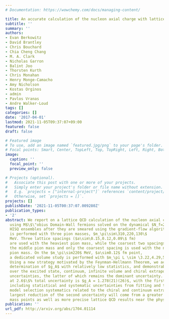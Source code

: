 ```yaml
---
# Documentation: https://wowchemy.com/docs/managing-content/

title: An accurate calculation of the nucleon axial charge with lattice QCD
subtitle: ''
summary: ''
authors:
- Evan Berkowitz
- David Brantley
- Chris Bouchard
- Chia Cheng Chang
- M. A. Clark
- Nicholas Garron
- Balint Joo
- Thorsten Kurth
- Chris Monahan
- Henry Monge-Camacho
- Amy Nicholson
- Kostas Orginos
- admin
- Pavlos Vranas
- Andre Walker-Loud
tags: []
categories: []
date: '2017-04-01'
lastmod: 2021-11-05T09:37:07+09:00
featured: false
draft: false

# Featured image
# To use, add an image named `featured.jpg/png` to your page's folder.
# Focal points: Smart, Center, TopLeft, Top, TopRight, Left, Right, BottomLeft, Bottom, BottomRight.
image:
  caption: ''
  focal_point: ''
  preview_only: false

# Projects (optional).
#   Associate this post with one or more of your projects.
#   Simply enter your project's folder or file name without extension.
#   E.g. `projects = ["internal-project"]` references `content/project/deep-learning/index.md`.
#   Otherwise, set `projects = []`.
projects: []
publishDate: '2021-11-05T00:37:07.009280Z'
publication_types:
- '2'
abstract: We report on a lattice QCD calculation of the nucleon axial charge, $g_A$,
  using M$\$\"obius Domain-Wall fermions solved on the dynamical $N_f=2+1+1$
  HISQ ensembles after they are smeared using the gradient-flow algorithm. The calculation
  is performed with three pion masses, $m_\pi\sim\310,220,130\$
  MeV. Three lattice spacings ($a\sim\0.15,0.12,0.09\$ fm)
  are used with the heaviest pion mass, while the coarsest two spacings are used on
  the middle pion mass and only the coarsest spacing is used with the near physical
  pion mass. On the $m_\pi\sim220$ MeV, $a\sim0.12$ fm point,
  a dedicated volume study is performed with $m_\pi L \sim \3.22,4.29,5.36\$.
  Using a new strategy motivated by the Feynman-Hellmann Theorem, we achieve a precise
  determination of $g_A$ with relatively low statistics, and demonstrable control
  over the excited state, continuum, infinite volume and chiral extrapolation systematic
  uncertainties, the latter of which remains the dominant uncertainty. Our final determination
  at 2.6$\$% total uncertainty is $g_A = 1.278(21)(26)$, with the first uncertainty
  including statistical and systematic uncertainties from fitting and the second including
  model selection systematics related to the chiral and continuum extrapolation. The
  largest reduction of the second uncertainty will come from a greater number of pion
  mass points as well as more precise lattice QCD results near the physical pion mass.
publication: ''
url_pdf: http://arxiv.org/abs/1704.01114
---
```


